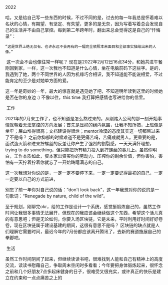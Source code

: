 2022

​	哈，又是给自己写一些东西的时候，不过不同的是，过去的每一年我总是怀着难以名状的心情，有期望、有坚定、有失望，更多的是无奈，因为写着写着总会发现自己的生活并不由自己掌控。每到第二年跨年时，翻出来总会觉得这是自己的“忏悔录”：

 	“这是世界上绝无仅有、也许永远不会再有的一幅完全依照本来面目和全部事实描绘出来的人像。”

​	这一次会不会也像往常一样呢？ 现在是2022年2月12日16点34分，和她共进午餐刚回到家，一样，这一次我也不知道是什么心情，坐在电脑前码下这些字。是的，我遇到了她，两个不同世界的人因为机缘巧合相识，我不知道能不能说相爱，不过能肯定的至少是对她单方面的爱。

​	这一年是奇妙的一年，最大的惊喜就是遇见她了吧，不知道明年读到这里的时候她是否在你的身边 :)  不像以往，this time 我打算把感情也写进给你的信里。

​																 	 	工作

​		2021年的7月来工作了，也不知道是怎么熬过来的，从刚踏入公司的那一刻开始事情就朝着无法掌控的方向发展；首先是压抑的组内氛围，让我不知所措，上班像是坐牢；屎山堆得很高；文档建设得很烂；mentor冷漠的态度其实这一切都熬过来了不是吗？ 之前你抑郁的时候难道不是更痛苦吗，苦痛成就男人。更重要的是，面试造火箭和进来拧螺丝的反差让你产生了强烈的割裂感，一天天满怀理想，trying to do something，但只能把所有精力投入到拧螺丝的事儿上。虽然你明白，工作本质如此，资本家出资买你的劳动力、压榨你的剩余价值，但你害怕，害怕有一天拧着拧着你就忘了一开始踌躇满志的自己。

​		这一次我想对你说的是，一定一定不要停下来，一定一定要记得最初的自己，一定一定要以自己的方式前进，

别忘了前一年你对自己说的话：“don't look back”，这一年我想对你的说的是一句歌词：“Renegade by nature, child of the wild”。

​		至于规划，刚聊完okr，给的工作是设计一个系统，感觉挺锻炼自己的，虽然工作时间让我很多事情无法展开，但现在的我应该会继续做这个东西，希望这个活儿真的有意思吧；但是无论如何，你要入场区块链，它是未来，平时利用好时间好好卷卷，现在区块链属于建设基建的期间，这很有意思不是吗？ 区块链的缺点就是人们理解它需要时间，最迟今年的7月份都应该离开腾讯了，去新的赛道施展自己的拳脚吧。

​																		  生活

​		虽然工作时间阴间了起来，但继续读读书吧，很难找到人能和自己有精神上的高度交流，读读书慰藉自己，争取周末空闲时多看看；今年要把身体锻炼起来，很怀念之前和几个好朋友7点多起床健身的日子，很难受又很充实，或许真正的快乐是建立在约束和一点点痛苦之上的

